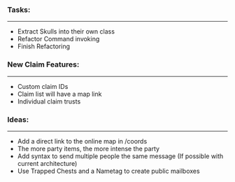 ### Tasks:
---
- Extract Skulls into their own class
- Refactor Command invoking
- Finish Refactoring

### New Claim Features:
---
- Custom claim IDs
- Claim list will have a map link
- Individual claim trusts

### Ideas:
---
- Add a direct link to the online map in /coords
- The more party items, the more intense the party
- Add syntax to send multiple people the same message (If possible with current architecture)
- Use Trapped Chests and a Nametag to create public mailboxes
